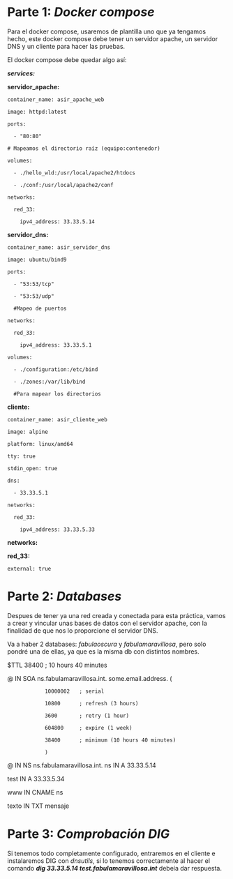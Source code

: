 # **Parte 1: _Docker compose_**


Para el docker compose, usaremos de plantilla uno que ya tengamos hecho, este docker compose debe tener un servidor apache, un servidor DNS y un cliente para hacer las pruebas.


El docker compose debe quedar algo así: 

**_services:_**

  **servidor_apache:**

    container_name: asir_apache_web

    image: httpd:latest

    ports:

      - "80:80"

    # Mapeamos el directorio raíz (equipo:contenedor)  

    volumes:

      - ./hello_wld:/usr/local/apache2/htdocs

      - ./conf:/usr/local/apache2/conf   

    networks:

      red_33:

        ipv4_address: 33.33.5.14

  **servidor_dns:**

    container_name: asir_servidor_dns

    image: ubuntu/bind9

    ports:

      - "53:53/tcp"

      - "53:53/udp"

      #Mapeo de puertos

    networks:

      red_33:

        ipv4_address: 33.33.5.1

    volumes:

      - ./configuration:/etc/bind

      - ./zones:/var/lib/bind

      #Para mapear los directorios

  **cliente:**
  

    container_name: asir_cliente_web

    image: alpine

    platform: linux/amd64

    tty: true

    stdin_open: true

    dns:

      - 33.33.5.1

    networks:

      red_33:

        ipv4_address: 33.33.5.33


**networks:**

  **red_33:**

    external: true




# **Parte 2: _Databases_**


Despues de tener ya una red creada y conectada para esta práctica, vamos a crear y vincular unas bases de datos con el servidor apache, con la finalidad de que nos lo proporcione el servidor DNS.

Va a haber 2 databases: _fabulaoscura_ y _fabulamaravillosa_, pero solo pondré una de ellas, ya que es la misma db con distintos nombres.


$TTL 38400	; 10 hours 40 minutes

@		IN SOA	ns.fabulamaravillosa.int. some.email.address. (

				10000002   ; serial

				10800      ; refresh (3 hours)

				3600       ; retry (1 hour)
        
				604800     ; expire (1 week)

				38400      ; minimum (10 hours 40 minutes)

				)

@		IN NS	ns.fabulamaravillosa.int.
ns  	IN A		33.33.5.14

test	IN A		33.33.5.34

www 	IN CNAME	ns

texto	IN TXT		mensaje



# **Parte 3: _Comprobación DIG_**

Si tenemos todo completamente configurado, entraremos en el cliente e instalaremos DIG con _dnsutils_, si lo tenemos correctamente al hacer el comando ***dig 33.33.5.14 test.fabulamaravillosa.int*** debeía dar respuesta.